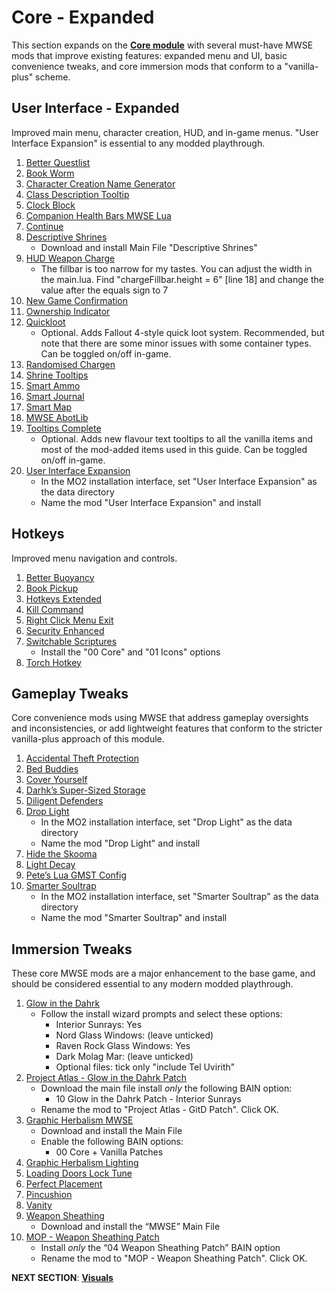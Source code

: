 # Core - Expanded
This section expands on the [**Core module**](https://github.com/doublemoulinet/Morrowind-Modular-Mod-Guide/blob/master/CORE.md) with several must-have MWSE mods that improve existing features: expanded menu and UI, basic convenience tweaks, and core immersion mods that conform to a "vanilla-plus" scheme.

## User Interface - Expanded
Improved main menu, character creation, HUD, and in-game menus. "User Interface Expansion" is essential to any modded playthrough.
1. [Better Questlist](https://www.nexusmods.com/morrowind/mods/48272?)
1. [Book Worm](https://www.nexusmods.com/morrowind/mods/46851?)
1. [Character Creation Name Generator](https://www.nexusmods.com/morrowind/mods/46189?)
1. [Class Description Tooltip](https://www.nexusmods.com/morrowind/mods/47527?)
1. [Clock Block](https://www.nexusmods.com/morrowind/mods/46292?)
1. [Companion Health Bars MWSE Lua](https://www.nexusmods.com/morrowind/mods/46136?)
1. [Continue](https://www.nexusmods.com/morrowind/mods/45952?)
1. [Descriptive Shrines](https://www.nexusmods.com/morrowind/mods/46119?)
	- Download and install Main File "Descriptive Shrines"
1. [HUD Weapon Charge](https://www.nexusmods.com/morrowind/mods/47962?)
	- The fillbar is too narrow for my tastes. You can adjust the width in the main.lua. Find "chargeFillbar.height = 6" [line 18] and change the value after the equals sign to 7
1. [New Game Confirmation](https://www.nexusmods.com/morrowind/mods/47693?)
1. [Ownership Indicator](https://www.nexusmods.com/morrowind/mods/45940?)
1. [Quickloot](https://www.nexusmods.com/morrowind/mods/46283?)
	- Optional. Adds Fallout 4-style quick loot system. Recommended, but note that there are some minor issues with some container types. Can be toggled on/off in-game.
1. [Randomised Chargen](https://www.nexusmods.com/morrowind/mods/46915?)
1. [Shrine Tooltips](https://www.nexusmods.com/morrowind/mods/48275?)
1. [Smart Ammo](https://www.nexusmods.com/morrowind/mods/47383?)
1. [Smart Journal](https://www.nexusmods.com/morrowind/mods/47492?)
1. [Smart Map](https://www.nexusmods.com/morrowind/mods/46634?)
1. [MWSE AbotLib](https://www.nexusmods.com/morrowind/mods/47717?)
1. [Tooltips Complete](https://www.nexusmods.com/morrowind/mods/46842?)
	- Optional. Adds new flavour text tooltips to all the vanilla items and most of the mod-added items used in this guide. Can be toggled on/off in-game.
1. [User Interface Expansion](https://github.com/NullCascade/morrowind-mods)
	- In the MO2 installation interface, set "User Interface Expansion" as the data directory
	- Name the mod "User Interface Expansion" and install

## Hotkeys
Improved menu navigation and controls.
1. [Better Buoyancy](https://www.nexusmods.com/morrowind/mods/48929?)
1. [Book Pickup](https://www.nexusmods.com/morrowind/mods/46625?)
1. [Hotkeys Extended](https://www.nexusmods.com/morrowind/mods/48055?)
1. [Kill Command](https://www.nexusmods.com/morrowind/mods/46723?)
1. [Right Click Menu Exit](https://www.nexusmods.com/morrowind/mods/48458?)
1. [Security Enhanced](https://www.nexusmods.com/morrowind/mods/47038?)
1. [Switchable Scriptures](https://www.nexusmods.com/morrowind/mods/46680?)
	- Install  the "00 Core" and "01 Icons" options
1. [Torch Hotkey](https://www.nexusmods.com/morrowind/mods/45747?)

## Gameplay Tweaks
Core convenience mods using MWSE that address gameplay oversights and inconsistencies, or add lightweight features that conform to the stricter vanilla-plus approach of this module.
1. [Accidental Theft Protection](https://www.nexusmods.com/morrowind/mods/48264?)
1. [Bed Buddies](https://www.nexusmods.com/morrowind/mods/46632?)
1. [Cover Yourself](https://www.nexusmods.com/morrowind/mods/48016?)
1. [Darhk’s Super-Sized Storage](https://www.nexusmods.com/morrowind/mods/45147?)
1. [Diligent Defenders](https://www.nexusmods.com/morrowind/mods/45717?)
1. [Drop Light](https://github.com/NullCascade/morrowind-mods)
	- In the MO2 installation interface, set "Drop Light" as the data directory
	- Name the mod "Drop Light" and install
1. [Hide the Skooma](https://www.nexusmods.com/morrowind/mods/48454)
1. [Light Decay](https://www.nexusmods.com/morrowind/mods/46671?)
1. [Pete’s Lua GMST Config](https://www.nexusmods.com/morrowind/mods/45818?)
1. [Smarter Soultrap](https://github.com/NullCascade/morrowind-mods)
	- In the MO2 installation interface, set "Smarter Soultrap" as the data directory
	- Name the mod "Smarter Soultrap" and install

## Immersion Tweaks
These core MWSE mods are a major enhancement to the base game, and should be considered essential to any modern modded playthrough. 
1. [Glow in the Dahrk](https://www.nexusmods.com/morrowind/mods/45886?)
	- Follow the install wizard prompts and select these options:
		- Interior Sunrays: Yes
		- Nord Glass Windows: (leave unticked)
		- Raven Rock Glass Windows: Yes
		- Dark Molag Mar: (leave unticked)
		- Optional files: tick only "include Tel Uvirith"
1. [Project Atlas - Glow in the Dahrk Patch](https://www.nexusmods.com/morrowind/mods/45399?)
	- Download the main file install *only* the following BAIN option:
		- 10 Glow in the Dahrk Patch - Interior Sunrays
	- Rename the mod to "Project Atlas - GitD Patch". Click OK.
1. [Graphic Herbalism MWSE](https://www.nexusmods.com/morrowind/mods/46599?)
	- Download and install the Main File
	- Enable the following BAIN options:
		- 00 Core + Vanilla Patches
1. [Graphic Herbalism Lighting](https://www.nexusmods.com/morrowind/mods/47864?)
1. [Loading Doors Lock Tune](https://www.nexusmods.com/morrowind/mods/46094?)
1. [Perfect Placement](https://www.nexusmods.com/morrowind/mods/46562?)
1. [Pincushion](https://www.nexusmods.com/morrowind/mods/46862?)
1. [Vanity](https://www.nexusmods.com/morrowind/mods/48529?)
1. [Weapon Sheathing](https://www.nexusmods.com/morrowind/mods/46069?)
	- Download and install the “MWSE” Main File
1. [MOP - Weapon Sheathing Patch](https://www.nexusmods.com/morrowind/mods/45384?)
	- Install *only* the “04 Weapon Sheathing Patch” BAIN option
	- Rename the mod to "MOP - Weapon Sheathing Patch". Click OK.

**NEXT SECTION**:
[**Visuals**](https://github.com/doublemoulinet/Morrowind-Modular-Mod-Guide/blob/master/VISUALS.md)